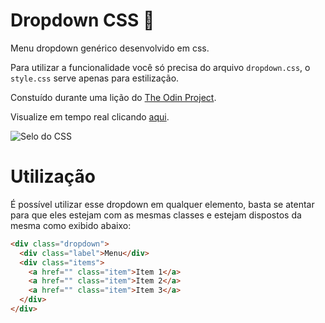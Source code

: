 # Dropdown CSS 🔽

Menu dropdown genérico desenvolvido em css.

Para utilizar a funcionalidade você só precisa do arquivo `dropdown.css`, o `style.css` serve apenas para estilização.

Constuído durante uma lição do [The Odin Project](https://www.theodinproject.com/).

Visualize em tempo real clicando [aqui](https://br-adriel.github.io/css-dropdown/).

<div>
  <img src="https://img.shields.io/badge/CSS3-1572B6?style=for-the-badge&logo=css3&logoColor=white" alt="Selo do CSS" title="CSS">
</div>

# Utilização

É possível utilizar esse dropdown em qualquer elemento, basta se atentar para que eles estejam com as mesmas classes
e estejam dispostos da mesma como exibido abaixo:

```html
<div class="dropdown">
  <div class="label">Menu</div>
  <div class="items">
    <a href="" class="item">Item 1</a>
    <a href="" class="item">Item 2</a>
    <a href="" class="item">Item 3</a>
  </div>
</div>
```
